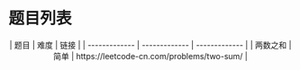 # 题目列表

<center>
| 题目 | 难度 | 链接 |
| ------------- | ------------- | ------------- |
| 两数之和 | 简单 | https://leetcode-cn.com/problems/two-sum/ |
</center>
